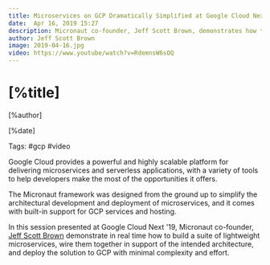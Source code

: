 ```yaml
---
title: Microservices on GCP Dramatically Simplified at Google Cloud Next '19
date:  Apr 16, 2019 15:27
description: Micronaut co-founder, Jeff Scott Brown, demonstrates how to use Micronaut to build a simple suite of microservices and deploy them to GCP with minimal complexity and effort.
author: Jeff Scott Brown
image: 2019-04-16.jpg
video: https://www.youtube/watch?v=RdemnsW6sOQ
---
```


# [%title]

[%author]

[%date] 

Tags:  #gcp #video

Google Cloud provides a powerful and highly scalable platform for delivering microservices and serverless applications, with a variety of tools to help developers make the most of the opportunities it offers. 

The Micronaut framework was designed from the ground up to simplify the architectural development and deployment of microservices, and it comes with built-in support for GCP services and hosting. 

In this session presented at Google Cloud Next '19, Micronaut co-founder, [Jeff Scott Brown](https://objectcomputing.com/products/2gm-team#brown) demonstrate in real time how to build a suite of lightweight microservices, wire them together in support of the intended architecture, and deploy the solution to GCP with minimal complexity and effort.
